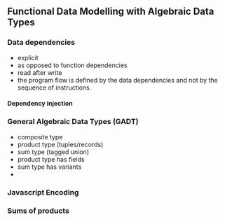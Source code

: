 ## Functional Data Modelling with Algebraic Data Types

### Data dependencies

* explicit
* as opposed to function dependencies
* read after write
* the program flow is defined by the data dependencies and not by the sequence of instructions.

#### Dependency injection

### General Algebraic Data Types (GADT)

* composite type
* product type (tuples/records)
* sum type (tagged union)
* product type has fields
* sum type has variants
* 

### Javascript Encoding

### Sums of products
